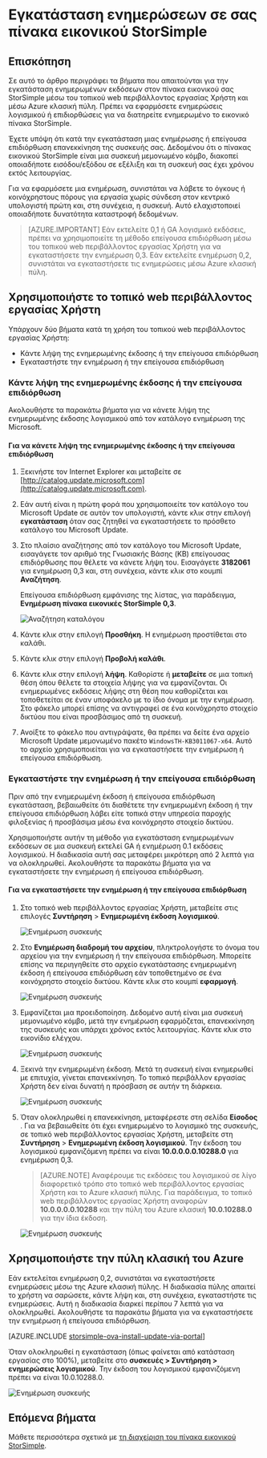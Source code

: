 <properties 
   pageTitle="Εγκατάσταση ενημερώσεων σε έναν πίνακα εικονικού StorSimple | Microsoft Azure"
   description="Περιγράφει τον τρόπο χρήσης web StorSimple πίνακα εικονικό περιβάλλον εργασίας Χρήστη για την εφαρμογή ενημερώσεων χρησιμοποιώντας τη μέθοδο πύλη και επείγουσα επιδιόρθωση"
   services="storsimple"
   documentationCenter="NA"
   authors="alkohli"
   manager="carmonm"
   editor="" />
<tags 
   ms.service="storsimple"
   ms.devlang="NA"
   ms.topic="article"
   ms.tgt_pltfrm="NA"
   ms.workload="TBD"
   ms.date="09/07/2016"
   ms.author="alkohli" />

# <a name="install-updates-on-your-storsimple-virtual-array"></a>Εγκατάσταση ενημερώσεων σε σας πίνακα εικονικού StorSimple

## <a name="overview"></a>Επισκόπηση

Σε αυτό το άρθρο περιγράφει τα βήματα που απαιτούνται για την εγκατάσταση ενημερωμένων εκδόσεων στον πίνακα εικονικού σας StorSimple μέσω του τοπικού web περιβάλλοντος εργασίας Χρήστη και μέσω Azure κλασική πύλη. Πρέπει να εφαρμόσετε ενημερώσεις λογισμικού ή επιδιορθώσεις για να διατηρείτε ενημερωμένο το εικονικό πίνακα StorSimple. 

Έχετε υπόψη ότι κατά την εγκατάσταση μιας ενημέρωσης ή επείγουσα επιδιόρθωση επανεκκίνηση της συσκευής σας. Δεδομένου ότι ο πίνακας εικονικού StorSimple είναι μια συσκευή μεμονωμένο κόμβο, διακοπεί οποιαδήποτε εισόδου/εξόδου σε εξέλιξη και τη συσκευή σας έχει χρόνου εκτός λειτουργίας. 

Για να εφαρμόσετε μια ενημέρωση, συνιστάται να λάβετε το όγκους ή κοινόχρηστους πόρους για εργασία χωρίς σύνδεση στον κεντρικό υπολογιστή πρώτη και, στη συνέχεια, η συσκευή. Αυτό ελαχιστοποιεί οποιαδήποτε δυνατότητα καταστροφή δεδομένων.

> [AZURE.IMPORTANT] Εάν εκτελείτε 0,1 ή GA λογισμικό εκδόσεις, πρέπει να χρησιμοποιείτε τη μέθοδο επείγουσα επιδιόρθωση μέσω του τοπικού web περιβάλλοντος εργασίας Χρήστη για να εγκαταστήσετε την ενημέρωση 0,3. Εάν εκτελείτε ενημέρωση 0,2, συνιστάται να εγκαταστήσετε τις ενημερώσεις μέσω Azure κλασική πύλη.

## <a name="use-the-local-web-ui"></a>Χρησιμοποιήστε το τοπικό web περιβάλλοντος εργασίας Χρήστη 
 
Υπάρχουν δύο βήματα κατά τη χρήση του τοπικού web περιβάλλοντος εργασίας Χρήστη:

- Κάντε λήψη της ενημερωμένης έκδοσης ή την επείγουσα επιδιόρθωση
- Εγκαταστήστε την ενημέρωση ή την επείγουσα επιδιόρθωση

### <a name="download-the-update-or-the-hotfix"></a>Κάντε λήψη της ενημερωμένης έκδοσης ή την επείγουσα επιδιόρθωση

Ακολουθήστε τα παρακάτω βήματα για να κάνετε λήψη της ενημερωμένης έκδοσης λογισμικού από τον κατάλογο ενημέρωση της Microsoft.

#### <a name="to-download-the-update-or-the-hotfix"></a>Για να κάνετε λήψη της ενημερωμένης έκδοσης ή την επείγουσα επιδιόρθωση

1. Ξεκινήστε τον Internet Explorer και μεταβείτε σε [http://catalog.update.microsoft.com](http://catalog.update.microsoft.com).

2. Εάν αυτή είναι η πρώτη φορά που χρησιμοποιείτε τον κατάλογο του Microsoft Update σε αυτόν τον υπολογιστή, κάντε κλικ στην επιλογή **εγκατάσταση** όταν σας ζητηθεί να εγκαταστήσετε το πρόσθετο κατάλογο του Microsoft Update.
  
3. Στο πλαίσιο αναζήτησης από τον κατάλογο του Microsoft Update, εισαγάγετε τον αριθμό της Γνωσιακής Βάσης (KB) επείγουσας επιδιόρθωσης που θέλετε να κάνετε λήψη του. Εισαγάγετε **3182061** για ενημέρωση 0,3 και, στη συνέχεια, κάντε κλικ στο κουμπί **Αναζήτηση**.

    Επείγουσα επιδιόρθωση εμφάνισης της λίστας, για παράδειγμα, **Ενημέρωση πίνακα εικονικές StorSimple 0,3**.

    ![Αναζήτηση καταλόγου](./media/storsimple-ova-install-update-01/download1.png)

4. Κάντε κλικ στην επιλογή **Προσθήκη**. Η ενημέρωση προστίθεται στο καλάθι.

5. Κάντε κλικ στην επιλογή **Προβολή καλάθι**.

6. Κάντε κλικ στην επιλογή **λήψη**. Καθορίστε ή **μεταβείτε** σε μια τοπική θέση όπου θέλετε τα στοιχεία λήψης για να εμφανίζονται. Οι ενημερωμένες εκδόσεις λήψης στη θέση που καθορίζεται και τοποθετείται σε έναν υποφάκελο με το ίδιο όνομα με την ενημέρωση. Στο φάκελο μπορεί επίσης να αντιγραφεί σε ένα κοινόχρηστο στοιχείο δικτύου που είναι προσβάσιμος από τη συσκευή.

7. Ανοίξτε το φάκελο που αντιγράψατε, θα πρέπει να δείτε ένα αρχείο Microsoft Update μεμονωμένο πακέτο `WindowsTH-KB3011067-x64`. Αυτό το αρχείο χρησιμοποιείται για να εγκαταστήσετε την ενημέρωση ή επείγουσα επιδιόρθωση.


### <a name="install-the-update-or-the-hotfix"></a>Εγκαταστήστε την ενημέρωση ή την επείγουσα επιδιόρθωση

Πριν από την ενημερωμένη έκδοση ή επείγουσα επιδιόρθωση εγκατάσταση, βεβαιωθείτε ότι διαθέτετε την ενημερωμένη έκδοση ή την επείγουσα επιδιόρθωση λάβει είτε τοπικά στην υπηρεσία παροχής φιλοξενίας ή προσβάσιμα μέσω ένα κοινόχρηστο στοιχείο δικτύου. 

Χρησιμοποιήστε αυτήν τη μέθοδο για εγκατάσταση ενημερωμένων εκδόσεων σε μια συσκευή εκτελεί GA ή ενημέρωση 0.1 εκδόσεις λογισμικού. Η διαδικασία αυτή σας μεταφέρει μικρότερη από 2 λεπτά για να ολοκληρωθεί. Ακολουθήστε τα παρακάτω βήματα για να εγκαταστήσετε την ενημέρωση ή επείγουσα επιδιόρθωση.


#### <a name="to-install-the-update-or-the-hotfix"></a>Για να εγκαταστήσετε την ενημέρωση ή την επείγουσα επιδιόρθωση

1. Στο τοπικό web περιβάλλοντος εργασίας Χρήστη, μεταβείτε στις επιλογές **Συντήρηση** > **Ενημερωμένη έκδοση λογισμικού**.

    ![Ενημέρωση συσκευής](./media/storsimple-ova-install-update-01/update1m.png)

2. Στο **Ενημέρωση διαδρομή του αρχείου**, πληκτρολογήστε το όνομα του αρχείου για την ενημέρωση ή την επείγουσα επιδιόρθωση. Μπορείτε επίσης να περιηγηθείτε στο αρχείο εγκατάστασης ενημερωμένη έκδοση ή επείγουσα επιδιόρθωση εάν τοποθετημένο σε ένα κοινόχρηστο στοιχείο δικτύου. Κάντε κλικ στο κουμπί **εφαρμογή**.

    ![Ενημέρωση συσκευής](./media/storsimple-ova-install-update-01/update2m.png)

3.  Εμφανίζεται μια προειδοποίηση. Δεδομένο αυτή είναι μια συσκευή μεμονωμένο κόμβο, μετά την ενημέρωση εφαρμόζεται, επανεκκίνηση της συσκευής και υπάρχει χρόνος εκτός λειτουργίας. Κάντε κλικ στο εικονίδιο ελέγχου.

    ![Ενημέρωση συσκευής](./media/storsimple-ova-install-update-01/update3m.png)

4. Ξεκινά την ενημερωμένη έκδοση. Μετά τη συσκευή είναι ενημερωθεί με επιτυχία, γίνεται επανεκκίνηση. Το τοπικό περιβάλλον εργασίας Χρήστη δεν είναι δυνατή η πρόσβαση σε αυτήν τη διάρκεια.

    ![Ενημέρωση συσκευής](./media/storsimple-ova-install-update-01/update5m.png)

5. Όταν ολοκληρωθεί η επανεκκίνηση, μεταφέρεστε στη σελίδα **Είσοδος** . Για να βεβαιωθείτε ότι έχει ενημερωμένο το λογισμικό της συσκευής, σε τοπικό web περιβάλλοντος εργασίας Χρήστη, μεταβείτε στη **Συντήρηση** > **Ενημερωμένη έκδοση λογισμικού**. Την έκδοση του λογισμικού εμφανιζόμενη πρέπει να είναι **10.0.0.0.0.10288.0** για ενημέρωση 0,3.

    > [AZURE.NOTE] Αναφέρουμε τις εκδόσεις του λογισμικού σε λίγο διαφορετικό τρόπο στο τοπικό web περιβάλλοντος εργασίας Χρήστη και το Azure κλασική πύλης. Για παράδειγμα, το τοπικό web περιβάλλοντος εργασίας Χρήστη αναφορών **10.0.0.0.0.10288** και την πύλη του Azure κλασική **10.0.10288.0** για την ίδια έκδοση. 

    ![Ενημέρωση συσκευής](./media/storsimple-ova-install-update-01/update6m.png)





## <a name="use-the-azure-classic-portal"></a>Χρησιμοποιήστε την πύλη κλασική του Azure

Εάν εκτελείται ενημέρωση 0,2, συνιστάται να εγκαταστήσετε ενημερώσεις μέσω της Azure κλασική πύλης. Η διαδικασία πύλης απαιτεί το χρήστη να σαρώσετε, κάντε λήψη και, στη συνέχεια, εγκαταστήστε τις ενημερώσεις. Αυτή η διαδικασία διαρκεί περίπου 7 λεπτά για να ολοκληρωθεί. Ακολουθήστε τα παρακάτω βήματα για να εγκαταστήσετε την ενημέρωση ή επείγουσα επιδιόρθωση.

[AZURE.INCLUDE [storsimple-ova-install-update-via-portal](../../includes/storsimple-ova-install-update-via-portal.md)]

Όταν ολοκληρωθεί η εγκατάσταση (όπως φαίνεται από κατάσταση εργασίας στο 100%), μεταβείτε στο **συσκευές > Συντήρηση > ενημερώσεις λογισμικού**. Την έκδοση του λογισμικού εμφανιζόμενη πρέπει να είναι 10.0.10288.0.

![Ενημέρωση συσκευής](./media/storsimple-ova-install-update-01/azupdate12m.png)

## <a name="next-steps"></a>Επόμενα βήματα

Μάθετε περισσότερα σχετικά με [τη διαχείριση του πίνακα εικονικού StorSimple](storsimple-ova-web-ui-admin.md).
